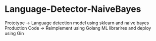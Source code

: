 # Language-Detector-NaiveBayes
Prototype -> Language detection model using sklearn and naive bayes                         
Production Code -> Reimplement using Golang ML librarires and deploy using Gin 
